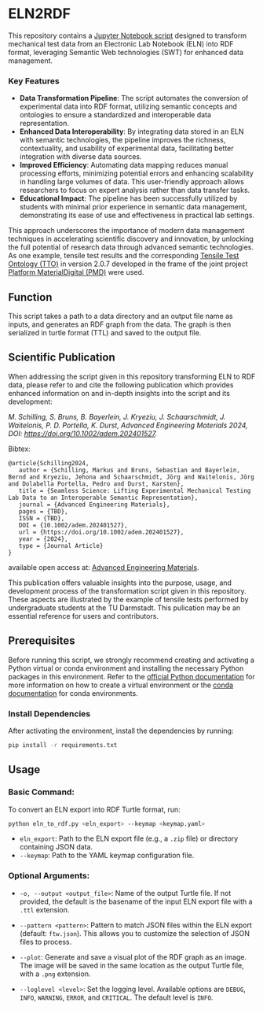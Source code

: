 # ELN2RDF

This repository contains a [Jupyter Notebook script](https://github.com/materialdigital/eln2rdf) designed to transform mechanical test data from an Electronic Lab Notebook (ELN) into RDF format, leveraging Semantic Web technologies (SWT) for enhanced data management.

### Key Features
- **Data Transformation Pipeline**: The script automates the conversion of experimental data into RDF format, utilizing semantic concepts and ontologies to ensure a standardized and interoperable data representation.
- **Enhanced Data Interoperability**: By integrating data stored in an ELN with semantic technologies, the pipeline improves the richness, contextuality, and usability of experimental data, facilitating better integration with diverse data sources.
- **Improved Efficiency**: Automating data mapping reduces manual processing efforts, minimizing potential errors and enhancing scalability in handling large volumes of data. This user-friendly approach allows researchers to focus on expert analysis rather than data transfer tasks.
- **Educational Impact**: The pipeline has been successfully utilized by students with minimal prior experience in semantic data management, demonstrating its ease of use and effectiveness in practical lab settings.

This approach underscores the importance of modern data management techniques in accelerating scientific discovery and innovation, by unlocking the full potential of research data through advanced semantic technologies. 
As one example, tensile test results and the corresponding [Tensile Test Ontology (TTO)](https://github.com/MarkusSchilling/application-ontologies/tree/a96ac95e03df87b906226742cac75fd4f99faf5e/tensile_test_ontology_TTO) in version 2.0.7 developed in the frame of the joint project [Platform MaterialDigital (PMD)](https://materialdigital.de/) were used.

## Function

This script takes a path to a data directory and an output file name as inputs, and generates an RDF graph from the data. The graph is then serialized in turtle format (TTL) and saved to the output file.


## Scientific Publication

When addressing the script given in this repository transforming ELN to RDF data, please refer to and cite the following publication which provides enhanced information on and in-depth insights into the script and its development:

*M. Schilling, S. Bruns, B. Bayerlein, J. Kryeziu, J. Schaarschmidt, J. Waitelonis, P. D. Portella, K. Durst, Advanced Engineering Materials 2024, DOI: https://doi.org/10.1002/adem.202401527.*

Bibtex:
```
@article{Schilling2024,
   author = {Schilling, Markus and Bruns, Sebastian and Bayerlein, Bernd and Kryeziu, Jehona and Schaarschmidt, Jörg and Waitelonis, Jörg and Dolabella Portella, Pedro and Durst, Karsten},
   title = {Seamless Science: Lifting Experimental Mechanical Testing Lab Data to an Interoperable Semantic Representation},
   journal = {Advanced Engineering Materials},
   pages = {TBD},
   ISSN = {TBD},
   DOI = {10.1002/adem.202401527},
   url = {https://doi.org/10.1002/adem.202401527},
   year = {2024},
   type = {Journal Article}
}
```
available open access at: [Advanced Engineering Materials](https://doi.org/10.1002/adem.202401527).
  
This publication offers valuable insights into the purpose, usage, and development process of the transformation script given in this repository. These aspects are illustrated by the example of tensile tests performed by undergraduate students at the TU Darmstadt. This pulication may be an essential reference for users and contributors.

## Prerequisites

Before running this script, we strongly recommend creating and activating a Python virtual or conda environment and installing the necessary Python packages in this environment. Refer to the [official Python documentation](https://docs.python.org/3/library/venv.html) for more information on how to create a virtual environment or the [conda documentation](https://docs.conda.io/projects/conda/en/latest/user-guide/tasks/manage-environments.html) for conda environments.

### Install Dependencies

After activating the environment, install the dependencies by running:
```bash
pip install -r requirements.txt
```

## Usage

### Basic Command:
To convert an ELN export into RDF Turtle format, run:
```bash
python eln_to_rdf.py <eln_export> --keymap <keymap.yaml>
```

- `eln_export`: Path to the ELN export file (e.g., a `.zip` file) or directory containing JSON data.
- `--keymap`: Path to the YAML keymap configuration file.

### Optional Arguments:

- `-o, --output <output_file>`: Name of the output Turtle file. If not provided, the default is the basename of the input ELN export file with a `.ttl` extension.

- `--pattern <pattern>`: Pattern to match JSON files within the ELN export (default: `ftw.json`). This allows you to customize the selection of JSON files to process.

- `--plot`: Generate and save a visual plot of the RDF graph as an image. The image will be saved in the same location as the output Turtle file, with a `.png` extension.

- `--loglevel <level>`: Set the logging level. Available options are `DEBUG`, `INFO`, `WARNING`, `ERROR`, and `CRITICAL`. The default level is `INFO`.
